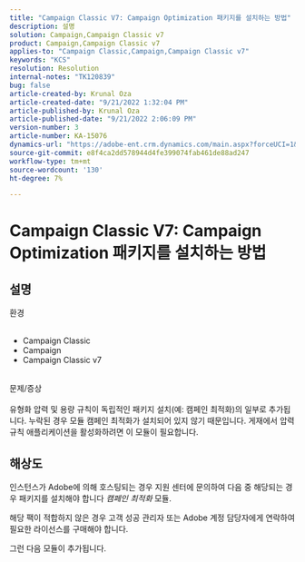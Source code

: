 ```yaml
---
title: "Campaign Classic V7: Campaign Optimization 패키지를 설치하는 방법"
description: 설명
solution: Campaign,Campaign Classic v7
product: Campaign,Campaign Classic v7
applies-to: "Campaign Classic,Campaign,Campaign Classic v7"
keywords: "KCS"
resolution: Resolution
internal-notes: "TK120839"
bug: false
article-created-by: Krunal Oza
article-created-date: "9/21/2022 1:32:04 PM"
article-published-by: Krunal Oza
article-published-date: "9/21/2022 2:06:09 PM"
version-number: 3
article-number: KA-15076
dynamics-url: "https://adobe-ent.crm.dynamics.com/main.aspx?forceUCI=1&pagetype=entityrecord&etn=knowledgearticle&id=cd0be1c4-b139-ed11-9db0-0022480867bd"
source-git-commit: e8f4ca2dd578944d4fe399074fab461de88ad247
workflow-type: tm+mt
source-wordcount: '130'
ht-degree: 7%

---
```


# Campaign Classic V7: Campaign Optimization 패키지를 설치하는 방법

## 설명

환경<br><br>
- Campaign Classic
- Campaign
- Campaign Classic v7


<br>문제/증상<br><br>
유형화 압력 및 용량 규칙이 독립적인 패키지 설치(예: 캠페인 최적화)의 일부로 추가됩니다. 누락된 경우 모듈 캠페인 최적화가 설치되어 있지 않기 때문입니다.
게재에서 압력 규칙 애플리케이션을 활성화하려면 이 모듈이 필요합니다.


## 해상도


인스턴스가 Adobe에 의해 호스팅되는 경우 지원 센터에 문의하여 다음 중 해당되는 경우 패키지를 설치해야 합니다 *캠페인 최적화* 모듈.

해당 팩이 적합하지 않은 경우 고객 성공 관리자 또는 Adobe 계정 담당자에게 연락하여 필요한 라이선스를 구매해야 합니다.

그런 다음 모듈이 추가됩니다.
